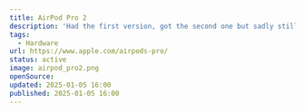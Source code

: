 ```yaml
---
title: AirPod Pro 2
description: 'Had the first version, got the second one but sadly still have them with a Lighntning-Port. USB-C for the win!'
tags:
  - Hardware
url: https://www.apple.com/airpods-pro/
status: active
image: airpod_pro2.png
openSource:
updated: 2025-01-05 16:00
published: 2025-01-05 16:00
---
```

